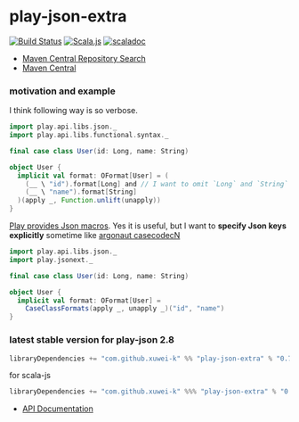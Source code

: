 # play-json-extra

[![Build Status](https://secure.travis-ci.org/xuwei-k/play-json-extra.png)](https://travis-ci.org/xuwei-k/play-json-extra)
[![Scala.js](https://www.scala-js.org/assets/badges/scalajs-0.6.14.svg)](https://www.scala-js.org)
[![scaladoc](https://javadoc-badge.appspot.com/com.github.xuwei-k/play-json-extra_2.12.svg?label=scaladoc)](https://javadoc-badge.appspot.com/com.github.xuwei-k/play-json-extra_2.12/play/jsonext/index.html?javadocio=true)

- [Maven Central Repository Search](https://search.maven.org/#search%7Cga%7C1%7Cg%3A%22com.github.xuwei-k%22%20AND%20a%3A%22play-json-extra_2.12%22)
- [Maven Central](https://repo1.maven.org/maven2/com/github/xuwei-k/play-json-extra_2.12/)

### motivation and example

I think following way is so verbose.

```scala
import play.api.libs.json._
import play.api.libs.functional.syntax._

final case class User(id: Long, name: String)

object User {
  implicit val format: OFormat[User] = (
    (__ \ "id").format[Long] and // I want to omit `Long` and `String`
    (__ \ "name").format[String]
  )(apply _, Function.unlift(unapply))
}
```

[Play provides Json macros](https://www.playframework.com/documentation/2.8.x/ScalaJsonAutomated). Yes it is useful, but I want to **specify Json keys explicitly** sometime like [argonaut casecodecN](https://github.com/argonaut-io/argonaut/blob/v6.2/argonaut/jvm/src/test/scala/argonaut/example/JsonExample.scala#L25)

```scala
import play.api.libs.json._
import play.jsonext._

final case class User(id: Long, name: String)

object User {
  implicit val format: OFormat[User] =
    CaseClassFormats(apply _, unapply _)("id", "name")
}
```

### latest stable version for play-json 2.8

```scala
libraryDependencies += "com.github.xuwei-k" %% "play-json-extra" % "0.7.0"
```

for scala-js

```scala
libraryDependencies += "com.github.xuwei-k" %%% "play-json-extra" % "0.7.0"
```

- [API Documentation](https://oss.sonatype.org/service/local/repositories/releases/archive/com/github/xuwei-k/play-json-extra_2.12/0.7.0/play-json-extra_2.12-0.7.0-javadoc.jar/!/index.html)
